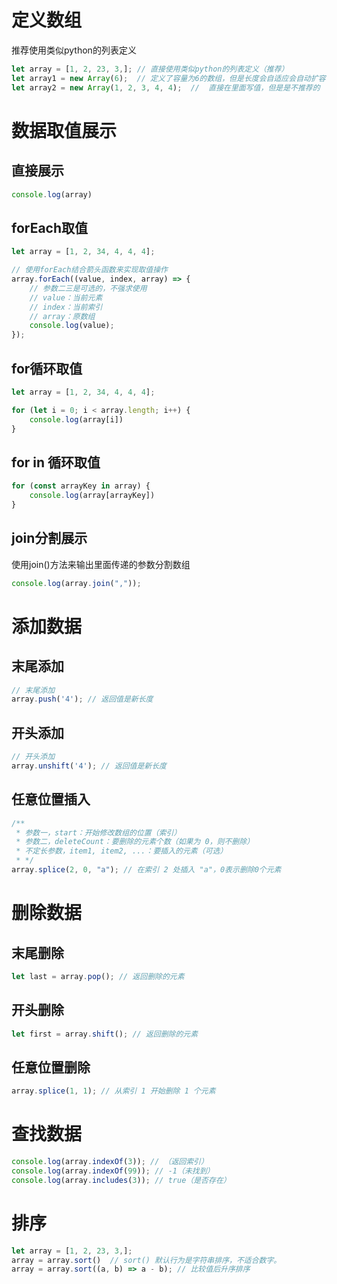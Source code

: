 # 定义数组

推荐使用类似python的列表定义

```javascript
let array = [1, 2, 23, 3,]; // 直接使用类似python的列表定义（推荐）
let array1 = new Array(6);  // 定义了容量为6的数组，但是长度会自适应会自动扩容
let array2 = new Array(1, 2, 3, 4, 4);  //  直接在里面写值，但是是不推荐的
```

# 数据取值展示

## 直接展示

```javascript
console.log(array)
```

## forEach取值

```javascript
let array = [1, 2, 34, 4, 4, 4];

// 使用forEach结合箭头函数来实现取值操作
array.forEach((value, index, array) => {
    // 参数二三是可选的，不强求使用
    // value：当前元素
    // index：当前索引
    // array：原数组
    console.log(value);
});
```

## for循环取值

```javascript
let array = [1, 2, 34, 4, 4, 4];

for (let i = 0; i < array.length; i++) {
    console.log(array[i])
}
```

## for in 循环取值

```javascript
for (const arrayKey in array) {
    console.log(array[arrayKey])
}
```

## join分割展示

使用join()方法来输出里面传递的参数分割数组

```javascript
console.log(array.join(","));
```

# 添加数据

## 末尾添加

```javascript
// 末尾添加
array.push('4'); // 返回值是新长度
```

## 开头添加

```javascript
// 开头添加
array.unshift('4'); // 返回值是新长度
```

## 任意位置插入

```javascript
/**
 * 参数一，start：开始修改数组的位置（索引）
 * 参数二，deleteCount：要删除的元素个数（如果为 0，则不删除）
 * 不定长参数，item1, item2, ...：要插入的元素（可选）
 * */
array.splice(2, 0, "a"); // 在索引 2 处插入 "a"，0表示删除0个元素
```

# 删除数据

## 末尾删除

```javascript
let last = array.pop(); // 返回删除的元素
```

## 开头删除

```javascript
let first = array.shift(); // 返回删除的元素
```

## 任意位置删除

```javascript
array.splice(1, 1); // 从索引 1 开始删除 1 个元素
```

# 查找数据

```javascript
console.log(array.indexOf(3)); // （返回索引）
console.log(array.indexOf(99)); // -1（未找到）
console.log(array.includes(3)); // true（是否存在）
```

# 排序

```javascript
let array = [1, 2, 23, 3,];
array = array.sort()  // sort() 默认行为是字符串排序，不适合数字。
array = array.sort((a, b) => a - b); // 比较值后升序排序
```


